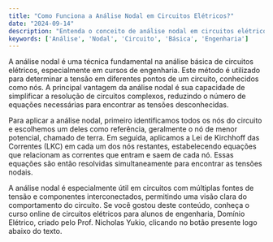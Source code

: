 ```yaml
---
title: "Como Funciona a Análise Nodal em Circuitos Elétricos?"
date: "2024-09-14"
description: "Entenda o conceito de análise nodal em circuitos elétricos e sua importância na engenharia."
keywords: ['Análise', 'Nodal', 'Circuito', 'Básica', 'Engenharia']
---
```


A análise nodal é uma técnica fundamental na análise básica de circuitos elétricos, especialmente em cursos de engenharia. Este método é utilizado para determinar a tensão em diferentes pontos de um circuito, conhecidos como nós. A principal vantagem da análise nodal é sua capacidade de simplificar a resolução de circuitos complexos, reduzindo o número de equações necessárias para encontrar as tensões desconhecidas.

Para aplicar a análise nodal, primeiro identificamos todos os nós do circuito e escolhemos um deles como referência, geralmente o nó de menor potencial, chamado de terra. Em seguida, aplicamos a Lei de Kirchhoff das Correntes (LKC) em cada um dos nós restantes, estabelecendo equações que relacionam as correntes que entram e saem de cada nó. Essas equações são então resolvidas simultaneamente para encontrar as tensões nodais.

A análise nodal é especialmente útil em circuitos com múltiplas fontes de tensão e componentes interconectados, permitindo uma visão clara do comportamento do circuito. Se você gostou deste conteúdo, conheça o curso online de circuitos elétricos para alunos de engenharia, Domínio Elétrico, criado pelo Prof. Nicholas Yukio, clicando no botão presente logo abaixo do texto.